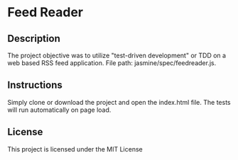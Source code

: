 # Feed Reader

## Description 
The project objective was to utilize "test-driven development" or TDD on a web based RSS feed application. File path: jasmine/spec/feedreader.js. 

## Instructions 
Simply clone or download the project and open the index.html file. The tests will run automatically on page load.

## License
This project is licensed under the MIT License
